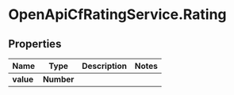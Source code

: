 # OpenApiCfRatingService.Rating

## Properties

Name | Type | Description | Notes
------------ | ------------- | ------------- | -------------
**value** | **Number** |  | 


